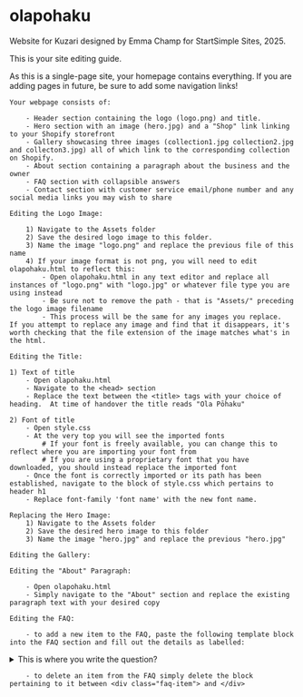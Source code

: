 # olapohaku
Website for Kuzari designed by Emma Champ for StartSimple Sites, 2025.

This is your site editing guide.



As this is a single-page site, your homepage contains everything.  If you are adding pages in future, be sure to add some navigation links!

    Your webpage consists of:
            
        - Header section containing the logo (logo.png) and title.
        - Hero section with an image (hero.jpg) and a "Shop" link linking to your Shopify storefront
        - Gallery showcasing three images (collection1.jpg collection2.jpg and collecton3.jpg) all of which link to the corresponding collection on Shopify.
        - About section containing a paragraph about the business and the owner
        - FAQ section with collapsible answers
        - Contact section with customer service email/phone number and any social media links you may wish to share
            
    Editing the Logo Image:

        1) Navigate to the Assets folder
        2) Save the desired logo image to this folder.
        3) Name the image "logo.png" and replace the previous file of this name
        4) If your image format is not png, you will need to edit olapohaku.html to reflect this:
            - Open olapohaku.html in any text editor and replace all instances of "logo.png" with "logo.jpg" or whatever file type you are using instead
            - Be sure not to remove the path - that is "Assets/" preceding the logo image filename
            - This process will be the same for any images you replace.  If you attempt to replace any image and find that it disappears, it's worth checking that the file extension of the image matches what's in the html.

    Editing the Title:

    1) Text of title
        - Open olapohaku.html
        - Navigate to the <head> section
        - Replace the text between the <title> tags with your choice of heading.  At time of handover the title reads "Ola Pōhaku"
        
    2) Font of title
        - Open style.css
        - At the very top you will see the imported fonts 
            # If your font is freely available, you can change this to reflect where you are importing your font from
            # If you are using a proprietary font that you have downloaded, you should instead replace the imported font 
        - Once the font is correctly imported or its path has been established, navigate to the block of style.css which pertains to header h1
        - Replace font-family 'font name' with the new font name.

    Replacing the Hero Image:
        1) Navigate to the Assets folder
        2) Save the desired hero image to this folder
        3) Name the image "hero.jpg" and replace the previous "hero.jpg"
        
    Editing the Gallery:
    
    Editing the "About" Paragraph:
    
        - Open olapohaku.html
        - Simply navigate to the "About" section and replace the existing paragraph text with your desired copy
   
    Editing the FAQ:

        - to add a new item to the FAQ, paste the following template block into the FAQ section and fill out the details as labelled:

<div class="faq-item">
      <details>
        <summary>This is where you write the question?</summary>
        <p>This is where you write the answer to the question.</p>
      </details>
    </div>
    
        - to delete an item from the FAQ simply delete the block pertaining to it between <div class="faq-item"> and </div>
